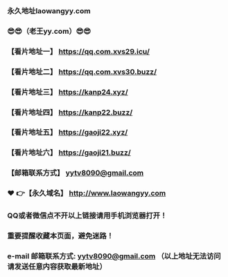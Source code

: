 ### 永久地址laowangyy.com
### :sunglasses::sunglasses:（老王yy.com）:sunglasses::sunglasses:
### 【看片地址一】  https://qq.com.xvs29.icu/
### 【看片地址二】  https://qq.com.xvs30.buzz/
### 【看片地址三】  https://kanp24.xyz/
### 【看片地址四】  https://kanp22.buzz/
### 【看片地址五】  https://gaoji22.xyz/
### 【看片地址六】  https://gaoji21.buzz/
### 【邮箱联系方式】  yytv8090@gmail.com
### :heart: :point_right:【永久域名】  http://www.laowangyy.com
### QQ或者微信点不开以上链接请用手机浏览器打开！
### 重要提醒收藏本页面，避免迷路！
### e-mail 邮箱联系方式: yytv8090@gmail.com （以上地址无法访问请发送任意内容获取最新地址）
